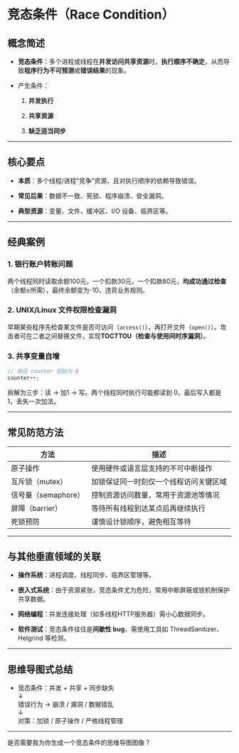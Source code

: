 # 竞态条件（Race Condition）

## 概念简述

- **竞态条件**：多个进程或线程在**并发访问共享资源**时，**执行顺序不确定**，从而导致**程序行为不可预测**或**错误结果**的现象。
    
- 产生条件：
    
    1. **并发执行**
        
    2. **共享资源**
        
    3. **缺乏适当同步**
        

---

## 核心要点

- **本质**：多个线程/进程“竞争”资源，且对执行顺序的依赖导致错误。
    
- **常见后果**：数据不一致、死锁、程序崩溃、安全漏洞。
    
- **典型资源**：变量、文件、缓冲区、I/O 设备、临界区等。
    

---

## 经典案例

### 1. **银行账户转账问题**

两个线程同时读取余额100元，一个扣款30元，一个扣款80元，**均成功通过检查**（余额≥所需），最终余额变为-10，违背业务规则。

### 2. **UNIX/Linux 文件权限检查漏洞**

早期某些程序先检查某文件是否可访问（`access()`），再打开文件（`open()`）。攻击者可在二者之间替换文件，实现**TOCTTOU（检查与使用间时序漏洞）**。

### 3. **共享变量自增**

```c
// 假设 counter 初始为 0
counter++;
```

拆解为三步：读 → 加1 → 写。两个线程同时执行可能都读到 0，最后写入都是 1，丢失一次加法。

---

## 常见防范方法

|方法|描述|
|---|---|
|原子操作|使用硬件或语言层支持的不可中断操作|
|互斥锁（mutex）|加锁保证同一时刻仅一个线程访问关键区域|
|信号量（semaphore）|控制资源访问数量，常用于资源池等情况|
|屏障（barrier）|等待所有线程到达某点后再继续执行|
|死锁预防|谨慎设计锁顺序，避免相互等待|

---

## 与其他垂直领域的关联

- **操作系统**：进程调度、线程同步、临界区管理等。
    
- **嵌入式系统**：由于资源紧张，竞态条件尤为危险，常用中断屏蔽或锁机制保护共享数据。
    
- **网络编程**：并发连接处理（如多线程HTTP服务器）需小心数据同步。
    
- **软件测试**：竞态条件往往是**间歇性 bug**，需使用工具如 ThreadSanitizer、Helgrind 等检测。
    

---

## 思维导图式总结

- 竞态条件：并发 + 共享 + 同步缺失  
    ↓  
    错误行为 → 崩溃 / 漏洞 / 数据错乱  
    ↓  
    对策：加锁 / 原子操作 / 严格线程管理
    

---

是否需要我为你生成一个竞态条件的思维导图图像？